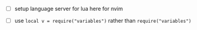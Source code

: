 - [ ] setup language server for lua here for nvim
- [ ] use `local v = require("variables")` rather than `require("variables")`

